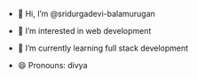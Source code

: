 - 👋 Hi, I’m @sridurgadevi-balamurugan
- 👀 I’m interested in web development
- 🌱 I’m currently learning full stack development
  
- 😄 Pronouns: divya
  

<!---
sridurgadevi-balamurugan/sridurgadevi-balamurugan is a ✨ special ✨ repository because its `README.md` (this file) appears on your GitHub profile.
You can click the Preview link to take a look at your changes.
--->

